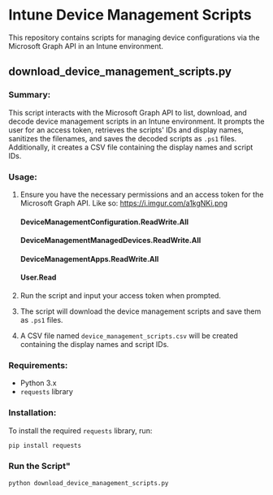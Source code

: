 # Intune Device Management Scripts

This repository contains scripts for managing device configurations via the Microsoft Graph API in an Intune environment.

## download_device_management_scripts.py

### Summary:
This script interacts with the Microsoft Graph API to list, download, and decode device management scripts in an Intune environment. It prompts the user for an access token, retrieves the scripts' IDs and display names, sanitizes the filenames, and saves the decoded scripts as `.ps1` files. Additionally, it creates a CSV file containing the display names and script IDs.

### Usage:
1. Ensure you have the necessary permissions and an access token for the Microsoft Graph API. Like so: https://i.imgur.com/a1kgNKi.png
	#### DeviceManagementConfiguration.ReadWrite.All
	#### DeviceManagementManagedDevices.ReadWrite.All
	#### DeviceManagementApps.ReadWrite.All
	#### User.Read
	
2. Run the script and input your access token when prompted.
3. The script will download the device management scripts and save them as `.ps1` files.
4. A CSV file named `device_management_scripts.csv` will be created containing the display names and script IDs.

### Requirements:
- Python 3.x
- `requests` library

### Installation:
To install the required `requests` library, run:
```sh
pip install requests
```

### Run the Script"
```sh
python download_device_management_scripts.py
```
